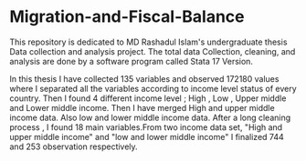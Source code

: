 # Migration-and-Fiscal-Balance
This repository is dedicated to MD Rashadul Islam's undergraduate thesis Data collection and analysis project. The total data Collection, cleaning, and analysis are done by a software program called Stata 17 Version.

In this thesis I have collected 135 variables and observed 172180 values where I separated all the variables according to income level status of every country. Then I found 4 different income level ; High , Low , Upper middle and Lower middle income. Then I have merged High and upper middle income data. Also low and lower middle income data. After a long cleaning process , I found 18 main variables.From two income data set, "High and upper middle income" and "low and lower middle income"  I finalized  744 and 253 observation respectively.
